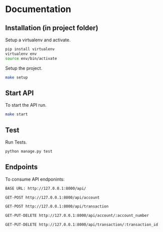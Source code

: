 # Documentation

## Installation (in project folder)

Setup a virtualenv and activate.

```sh
pip install virtualenv
virtualenv env
source env/bin/activate
```

Setup the project.

```sh
make setup
```

## Start API

To start the API run.

```sh
make start
```

## Test

Run Tests.

```sh
python manage.py test
```

## Endpoints

To consume API endponints:

```sh
BASE URL: http://127.0.0.1:8000/api/
```

```sh
GET-POST http://127.0.0.1:8000/api/account
```

```sh
GET-POST http://127.0.0.1:8000/api/transaction
```

```sh
GET-PUT-DELETE http://127.0.0.1:8000/api/account/:account_number
```

```sh
GET-PUT-DELETE http://127.0.0.1:8000/api/transaction/:transaction_id
```
